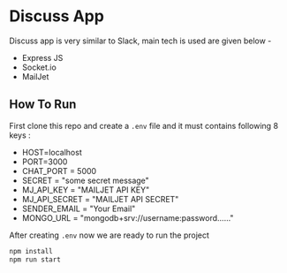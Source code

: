 # Discuss App

Discuss app is very similar to Slack, main tech is used are given below -

- Express JS
- Socket.io
- MailJet

## How To Run

First clone this repo and create a `.env` file and it must contains following 8 keys :

- HOST=localhost
- PORT=3000
- CHAT_PORT = 5000
- SECRET = "some secret message"
- MJ_API_KEY = "MAILJET API KEY"
- MJ_API_SECRET = "MAILJET API SECRET"
- SENDER_EMAIL = "Your Email"
- MONGO_URL = "mongodb+srv://username:password......"

After creating `.env` now we are ready to run the project

```javascript
npm install
npm run start

```
